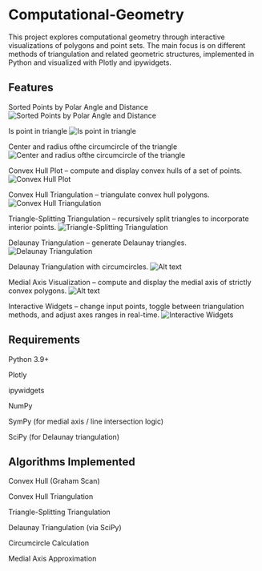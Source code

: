 # Computational-Geometry

This project explores computational geometry through interactive visualizations of polygons and point sets. The main focus is on different methods of triangulation and related geometric structures, implemented in Python and visualized with Plotly and ipywidgets.

## Features
Sorted Points by Polar Angle and Distance
![Sorted Points by Polar Angle and Distance](https://github.com/RoseRahimi/Computational-Geometry/blob/main/images/sortPolarAng.png)

Is point in triangle 
![Is point in triangle](https://github.com/RoseRahimi/Computational-Geometry/blob/main/images/pointTri.png)

Center and radius ofthe circumcircle of the triangle
![Center and radius ofthe circumcircle of the triangle](https://github.com/RoseRahimi/Computational-Geometry/blob/main/images/triCircumcircle.png)

Convex Hull Plot – compute and display convex hulls of a set of points.
![Convex Hull Plot](https://github.com/RoseRahimi/Computational-Geometry/blob/main/images/convexHullPlot.png)

Convex Hull Triangulation – triangulate convex hull polygons.
![Convex Hull Triangulation](https://github.com/RoseRahimi/Computational-Geometry/blob/main/images/convTri.png)

Triangle-Splitting Triangulation – recursively split triangles to incorporate interior points.
![Triangle-Splitting Triangulation](https://github.com/RoseRahimi/Computational-Geometry/blob/main/images/triSplit.png)

Delaunay Triangulation – generate Delaunay triangles.
![Delaunay Triangulation](https://github.com/RoseRahimi/Computational-Geometry/blob/main/images/DTri.png)

Delaunay Triangulation with circumcircles.
![Alt text](https://github.com/RoseRahimi/Computational-Geometry/blob/main/images/DtriCircles.png)

Medial Axis Visualization – compute and display the medial axis of strictly convex polygons.
![Alt text](https://github.com/RoseRahimi/Computational-Geometry/blob/main/images/medialAxis.png)

Interactive Widgets – change input points, toggle between triangulation methods, and adjust axes ranges in real-time.
![Interactive Widgets](https://github.com/RoseRahimi/Computational-Geometry/blob/main/images/interactivity.png)

## Requirements

Python 3.9+

Plotly

ipywidgets

NumPy

SymPy
 (for medial axis / line intersection logic)

SciPy
 (for Delaunay triangulation)

## Algorithms Implemented

Convex Hull (Graham Scan)

Convex Hull Triangulation

Triangle-Splitting Triangulation

Delaunay Triangulation (via SciPy)

Circumcircle Calculation

Medial Axis Approximation 




